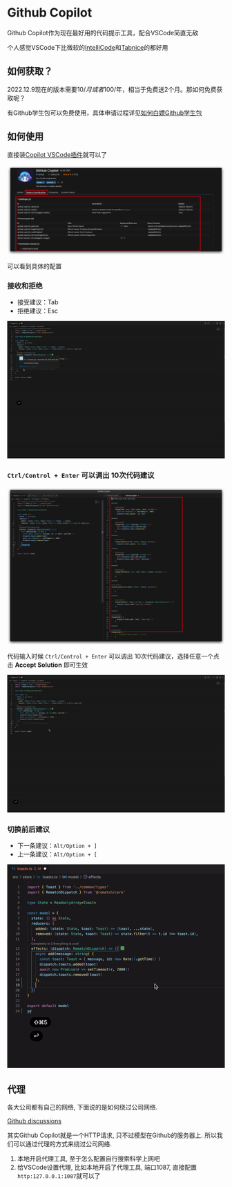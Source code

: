 # Github Copilot

Github Copilot作为现在最好用的代码提示工具，配合VSCode简直无敌

个人感觉VSCode下比微软的[IntelliCode](https://marketplace.visualstudio.com/items?itemName=VisualStudioExptTeam.vscodeintellicode)和[Tabnice](https://marketplace.visualstudio.com/items?itemName=TabNine.tabnine-vscode)的都好用

## 如何获取？

2022.12.9现在的版本需要$10/月或者$100/年，相当于免费送2个月。那如何免费获取呢？

有Github学生包可以免费使用，具体申请过程详见[如何白嫖Github学生包](../news/2022-12-9.applyGithubStudentPack)

## 如何使用

直接装[Copilot VSCode插件](https://marketplace.visualstudio.com/items?itemName=GitHub.copilot)就可以了


![](https://raw.githubusercontent.com/ManfredHu/manfredHu.github.io/master/images/ppl/jxOAWR.png)

可以看到具体的配置

### 接收和拒绝

- 接受建议：Tab
- 拒绝建议：Esc

![](https://raw.githubusercontent.com/ManfredHu/manfredHu.github.io/master/images/ppl/ezgif.com-gif-maker.gif)

### `Ctrl/Control + Enter` 可以调出 10次代码建议

![](https://raw.githubusercontent.com/ManfredHu/manfredHu.github.io/master/images/ppl/UIFjJp.png)

代码输入时候 `Ctrl/Control + Enter` 可以调出 10次代码建议，选择任意一个点击 **Accept Solution** 即可生效

![](https://raw.githubusercontent.com/ManfredHu/manfredHu.github.io/master/images/ppl/ezgif.com-gif-maker-showSuggest.gif)

### 切换前后建议

- 下一条建议：`Alt/Option + ]`
- 上一条建议：`Alt/Option + [`

![](https://raw.githubusercontent.com/ManfredHu/manfredHu.github.io/master/images/ppl/Copilot-changeToNextSuggest.gif)

## 代理
各大公司都有自己的网络, 下面说的是如何绕过公司网络.

[Github discussions](https://github.com/orgs/community/discussions/29127)

其实Github Copilot就是一个HTTP请求, 只不过模型在Github的服务器上. 所以我们可以通过代理的方式来绕过公司网络.

1. 本地开启代理工具, 至于怎么配置自行搜索科学上网吧
2. 给VSCode设置代理, 比如本地开启了代理工具, 端口1087, 直接配置`http:127.0.0.1:1087`就可以了